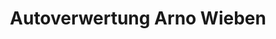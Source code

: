 ---
title: "Autoverwertung Arno Wieben"
url: /hillgroven/autoverwertung-arno-wieben/
shop: Autoteile
---